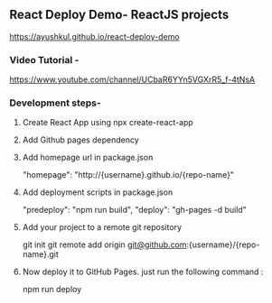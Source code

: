 ## React Deploy Demo- ReactJS projects

https://ayushkul.github.io/react-deploy-demo

### Video Tutorial -

https://www.youtube.com/channel/UCbaR6YYn5VGXrR5_f-4tNsA

### Development steps-
1. Create React App using npx create-react-app
2. Add Github pages dependency
3. Add homepage url in package.json

    "homepage": "http://{username}.github.io/{repo-name}"

4. Add deployment scripts in package.json

    "predeploy": "npm run build",
    "deploy": "gh-pages -d build"

5. Add your project to a remote git repository

    git init
    git remote add origin git@github.com:{username}/{repo-name}.git

6. Now deploy it to GitHub Pages. just run the following command :

    npm run deploy

